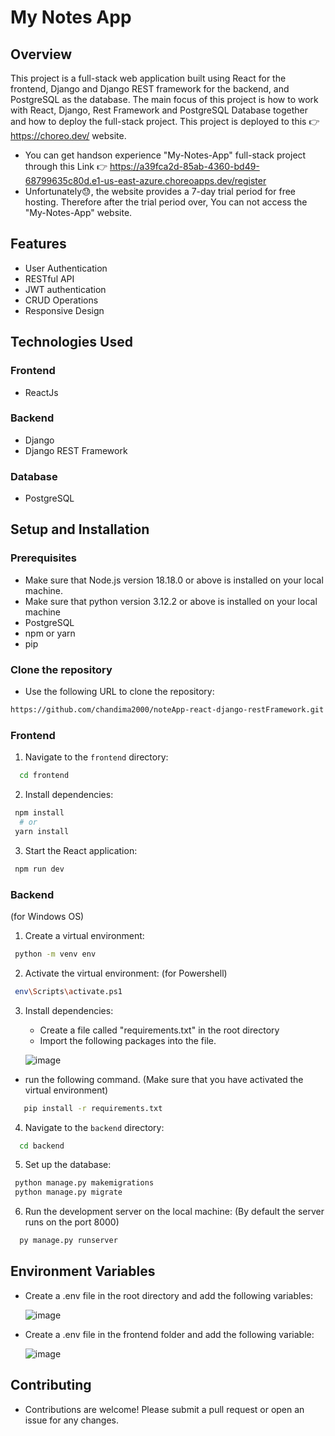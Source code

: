 # My Notes App

## Overview
This project is a full-stack web application built using React for the frontend, Django and Django REST framework for the backend, and PostgreSQL as the database.
The main focus of this project is how to work with React, Django, Rest Framework and PostgreSQL Database together and how to deploy the full-stack project.
This project is deployed to this 👉 https://choreo.dev/ website.
- You can get handson experience "My-Notes-App" full-stack project through this Link 👉 https://a39fca2d-85ab-4360-bd49-68799635c80d.e1-us-east-azure.choreoapps.dev/register
- Unfortunately😓, the website provides a 7-day trial period for free hosting. Therefore after the trial period over, You can not access the "My-Notes-App" website.
  
## Features
- User Authentication
- RESTful API
- JWT authentication
- CRUD Operations
- Responsive Design


## Technologies Used
### Frontend
- ReactJs
  
### Backend
- Django
- Django REST Framework

### Database
- PostgreSQL

## Setup and Installation

### Prerequisites
- Make sure that Node.js version 18.18.0 or above is installed on your local machine.
- Make sure that python version 3.12.2 or above is installed on your local machine
- PostgreSQL
- npm or yarn
- pip

### Clone the repository
- Use the following URL to clone the repository:
```bash
https://github.com/chandima2000/noteApp-react-django-restFramework.git
```

### Frontend

1. Navigate to the `frontend` directory:
  ```bash
    cd frontend
  ```
2. Install dependencies:
  ```bash
   npm install
    # or
   yarn install
  ```
3. Start the React application:
 ```bash
  npm run dev
 ```

### Backend
  (for Windows OS)
1. Create a virtual environment:
  ```bash
   python -m venv env
  ```
2. Activate the virtual environment: (for Powershell)
  ```bash
   env\Scripts\activate.ps1
  ```
3. Install dependencies:
   - Create a file called "requirements.txt" in the root directory
   - Import the following packages into the file.
     
    ![image](https://github.com/chandima2000/noteApp-react-django-restFramework/assets/101726882/fceec879-53bf-4c84-8883-f5eed8862a75)
  - run the following command. (Make sure that you have activated the virtual environment)
  ```bash
     pip install -r requirements.txt
  ```
4. Navigate to the `backend` directory:
  ```bash
    cd backend
  ```
5. Set up the database:

  ```bash
   python manage.py makemigrations
   python manage.py migrate
  ```
6. Run the development server on the local machine:
    (By default the server runs on the port 8000)
  ```bash
    py manage.py runserver
  ```

## Environment Variables

- Create a .env file in the root directory and add the following variables:
  
  ![image](https://github.com/chandima2000/noteApp-react-django-restFramework/assets/101726882/7089d905-8a41-44d9-adc2-42ef15d41d26)


- Create a .env file in the frontend folder and add the following variable:

  ![image](https://github.com/chandima2000/noteApp-react-django-restFramework/assets/101726882/fdf3ce97-304f-4787-b5b1-fa8ba007caeb)

## Contributing
- Contributions are welcome! Please submit a pull request or open an issue for any changes.
